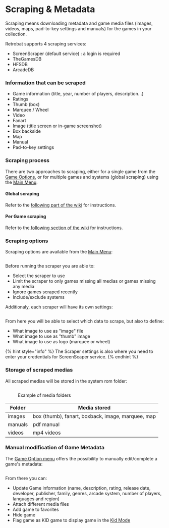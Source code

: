 # Scraping & Metadata

Scraping means downloading metadata and game media files (images, videos, maps, pad-to-key settings and manuals) for the games in your collection.

Retrobat supports 4 scraping services:

* ScreenScraper (default service) : a login is required
* TheGamesDB
* HFSDB
* ArcadeDB

### **Information that can be scraped**

* Game information (title, year, number of players, description...)
* Ratings
* Thumb (box)
* Marquee / Wheel
* Video
* Fanart
* Image (title screen or in-game screenshot)
* Box backside
* Map
* Manual
* Pad-to-key settings

### Scraping process

There are two approaches to scraping, either for a single game from the [Game Options](../navigation/game-options.md), or for multiple games and systems (global scraping) using the [Main Menu](../navigation/main-menu.md).

#### Global scraping

Refer to the [following part of the wiki](../adding-games.md#global-scraping) for instructions.

#### Per Game scraping

Refer to the[ following section of the wiki](../adding-games.md#per-game-scraping) for instructions.



### Scraping options

Scraping options are available from the [Main Menu](../navigation/main-menu.md):

<figure><img src="https://i.imgur.com/NBYGcPe.png" alt=""><figcaption></figcaption></figure>

Before running the scraper you are able to:

* Select the scraper to use
* Limit the scraper to only games missing all medias or games missing any media
* Ignore games scraped recently
* Include/exclude systems

Additionaly, each scraper will have its own settings:

<figure><img src="https://i.imgur.com/wjGjPxy.png" alt=""><figcaption></figcaption></figure>

From here you will be able to select which data to scrape, but also to define:

* What image to use as "image" file
* What image to use as "thumb" image
* What image to use as logo (marquee or wheel)

{% hint style="info" %}
The Scraper settings is also where you need to enter your credentials for ScreenScaper service.
{% endhint %}

### Storage of scraped medias

All scraped medias will be stored in the system rom folder:

<figure><img src="https://i.imgur.com/XlUVX8L.png" alt=""><figcaption><p>Example of media folders</p></figcaption></figure>

| Folder  | Media stored                                      |
| ------- | ------------------------------------------------- |
| images  | box (thumb), fanart, boxback, image, marquee, map |
| manuals | pdf manual                                        |
| videos  | mp4 videos                                        |

### Manual modification of Game Metadata

The [Game Option menu](../navigation/game-options.md) offers the possibility to manually edit/complete a game's metadata:

<figure><img src="https://i.imgur.com/80l5jWw.png" alt=""><figcaption></figcaption></figure>

From there you can:

* Update Game information (name, description, rating, release date, developer, publisher, family, genres, arcade system, number of players, languages and region)
* Attach different media files
* Add game to favorites
* Hide game
* Flag game as KID game to display game in the [Kid Mode](kiosk-and-kid-mode.md#kid-mode)
